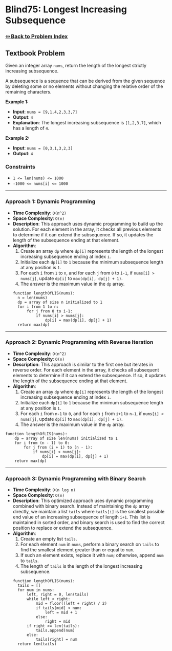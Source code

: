 # Blind75: Longest Increasing Subsequence

### [⇦ Back to Problem Index](../../index.md)

## Textbook Problem

Given an integer array `nums`, return the length of the longest strictly increasing subsequence.

A subsequence is a sequence that can be derived from the given sequence by deleting some or no elements without changing the relative order of the remaining characters.

**Example 1:**

- **Input**: `nums = [9,1,4,2,3,3,7]`
- **Output**: `4`
- **Explanation**: The longest increasing subsequence is `[1,2,3,7]`, which has a length of `4`.

**Example 2:**

- **Input**: `nums = [0,3,1,3,2,3]`
- **Output**: `4`

### Constraints

- `1 <= len(nums) <= 1000`
- `-1000 <= nums[i] <= 1000`

---

### Approach 1: Dynamic Programming

- **Time Complexity**: `O(n^2)`
- **Space Complexity**: `O(n)`
- **Description**: This approach uses dynamic programming to build up the solution. For each element in the array, it checks all previous elements to determine if it can extend the subsequence. If so, it updates the length of the subsequence ending at that element.
- **Algorithm**:
  1. Create an array `dp` where `dp[i]` represents the length of the longest increasing subsequence ending at index `i`.
  2. Initialize each `dp[i]` to `1` because the minimum subsequence length at any position is `1`.
  3. For each `i` from `1` to `n`, and for each `j` from `0` to `i-1`, if `nums[i] > nums[j]`, update `dp[i]` to `max(dp[i], dp[j] + 1)`.
  4. The answer is the maximum value in the `dp` array.
  ```pseudo
  function lengthOfLIS(nums):
    n = len(nums)
    dp = array of size n initialized to 1
    for i from 1 to n:
        for j from 0 to i-1:
            if nums[i] > nums[j]:
                dp[i] = max(dp[i], dp[j] + 1)
    return max(dp)
  ```

---

### Approach 2: Dynamic Programming with Reverse Iteration

- **Time Complexity**: `O(n^2)`
- **Space Complexity**: `O(n)`
- **Description**: This approach is similar to the first one but iterates in reverse order. For each element in the array, it checks all subsequent elements to determine if it can extend the subsequence. If so, it updates the length of the subsequence ending at that element.
- **Algorithm**:
  1. Create an array `dp` where `dp[i]` represents the length of the longest increasing subsequence ending at index `i`.
  2. Initialize each `dp[i]` to `1` because the minimum subsequence length at any position is `1`.
  3. For each `i` from `n-1` to `0`, and for each `j` from `i+1` to `n-1`, if `nums[i] < nums[j]`, update `dp[i]` to `max(dp[i], dp[j] + 1)`.
  4. The answer is the maximum value in the `dp` array.

```pseudo
function lengthOfLIS(nums):
    dp = array of size len(nums) initialized to 1
    for i from (n - 1) to 0:
        for j from (i + 1) to (n - 1):
            if nums[i] < nums[j]:
                dp[i] = max(dp[i], dp[j] + 1)
    return max(dp)
```

---

### Approach 3: Dynamic Programming with Binary Search

- **Time Complexity**: `O(n log n)`
- **Space Complexity**: `O(n)`
- **Description**: This optimized approach uses dynamic programming combined with binary search. Instead of maintaining the `dp` array directly, we maintain a list `tails` where `tails[i]` is the smallest possible end value of an increasing subsequence of length `i+1`. This list is maintained in sorted order, and binary search is used to find the correct position to replace or extend the subsequence.
- **Algorithm**:
  1. Create an empty list `tails`.
  2. For each element `num` in `nums`, perform a binary search on `tails` to find the smallest element greater than or equal to `num`.
  3. If such an element exists, replace it with `num`; otherwise, append `num` to `tails`.
  4. The length of `tails` is the length of the longest increasing subsequence.
  ```pseudo
  function lengthOfLIS(nums):
    tails = []
    for num in nums:
        left, right = 0, len(tails)
        while left < right:
            mid = floor((left + right) / 2)
            if tails[mid] < num:
                left = mid + 1
            else:
                right = mid
        if right >= len(tails):
            tails.append(num)
        else:
            tails[right] = num
    return len(tails)
  ```
